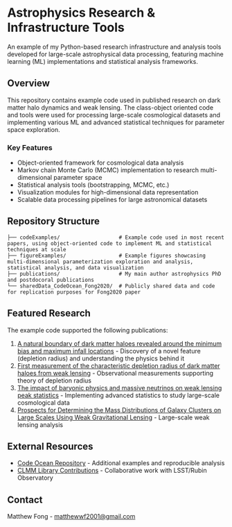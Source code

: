 # Astrophysics Research & Infrastructure Tools

An example of my Python-based research infrastructure and analysis tools developed for large-scale astrophysical data processing, featuring machine learning (ML) implementations and statistical analysis frameworks.

## Overview

This repository contains example code used in published research on dark matter halo dynamics and weak lensing. The class-object oriented code and tools were used for processing large-scale cosmological datasets and implementing various ML and advanced statistical techniques for parameter space exploration.

### Key Features

- Object-oriented framework for cosmological data analysis
- Markov chain Monte Carlo (MCMC) implementation to research multi-dimensional parameter space
- Statistical analysis tools (bootstrapping, MCMC, etc.)
- Visualization modules for high-dimensional data representation
- Scalable data processing pipelines for large astronomical datasets

## Repository Structure

```
├── codeExamples/                   # Example code used in most recent papers, using object-oriented code to implement ML and statistical techniques at scale
├── figureExamples/                 # Example figures showcasing multi-dimensional parameterization exploration and analysis, statistical analysis, and data visualization
├── publications/                   # My main author astrophysics PhD and postdocoral publications
└── sharedData_CodeOcean_Fong2020/  # Publicly shared data and code for replication purposes for Fong2020 paper
```

## Featured Research

The example code supported the following publications:

1. [A natural boundary of dark matter haloes revealed around the minimum bias and maximum infall locations](https://arxiv.org/abs/2008.03477) - Discovery of a novel feature (depletion radius) and understanding the physics behind it
2. [First measurement of the characteristic depletion radius of dark matter haloes from weak lensing](https://arxiv.org/abs/2205.01816) - Observational measurements supporting theory of depletion radius
3. [The impact of baryonic physics and massive neutrinos on weak lensing peak statistics](https://arxiv.org/abs/1907.03161) - Implementing advanced statistics to study large-scale cosmological data
4. [Prospects for Determining the Mass Distributions of Galaxy Clusters on Large Scales Using Weak Gravitational Lensing](https://arxiv.org/pdf/1805.12226) - Large-scale weak lensing analysis

## External Resources

- [Code Ocean Repository](https://codeocean.com/capsule/1754477/tree/v1) - Additional examples and reproducible analysis
- [CLMM Library Contributions](https://doi.org/10.1093/mnras/stab2764) - Collaborative work with LSST/Rubin Observatory

## Contact

Matthew Fong - matthewwf2001@gmail.com
